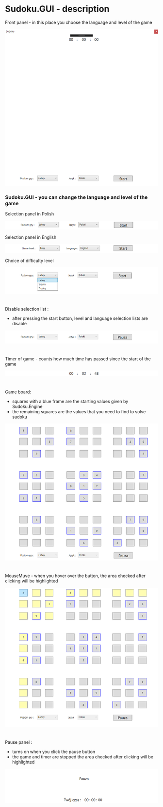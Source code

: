 # Sudoku.GUI - description

Front panel - in this place you choose the language and level of the game

![](../Images/FrontPage.png)

### Sudoku.GUI - you can change the language and level of the game
Selection panel in Polish

![](../Images/LanguagePolish.png)

Selection panel in English

![](../Images/LanguageEnglish.png)

Choice of difficulty level

![](../Images/LevelPanel.png)
#

Disable selection list : 
  - after pressing the start button, level and language selection lists are disable

![](../Images/AreEnabledOptions.png)
#
Timer of game - counts how much time has passed 
since the start of the game

![](../Images/Timer.png)
#
Game board:
  - squares with a blue frame are the starting values given by Sudoku.Engine
  - the remaining squares are the values that you need to find to solve sudoku
  
![](../Images/Board.png)
#
MouseMuve - when you hover over the button, 
the area checked after clicking will be highlighted

![](../Images/MouseMuve.png)
#
Pause panel : 
  - turns on when you click the pause button
  - the game and timer are stopped
the area checked after clicking will be highlighted

![](../Images/PauzaPage.png)


